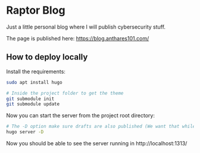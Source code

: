 # Raptor Blog

Just a little personal blog where I will publish cybersecurity stuff.

The page is published here: https://blog.anthares101.com/

## How to deploy locally

Install the requirements:
```bash
sudo apt install hugo

# Inside the project folder to get the theme
git submodule init
git submodule update
```

Now you can start the server from the project root directory:
```bash
# The -D option make sure drafts are also published (We want that while editing)
hugo server -D
```
Now you should be able to see the server running in http://localhost:1313/
